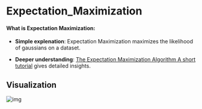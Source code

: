 # Expectation_Maximization

#### What is Expectation Maximization:
 - **Simple explenation**: Expectation Maximization maximizes the likelihood of gaussians on a dataset.

 - **Deeper understanding**: [The Expectation Maximization Algorithm A short tutorial](https://www.lri.fr/~sebag/COURS/EM_algorithm.pdf) gives detailed insights.
 
 ## Visualization
![img](https://user-images.githubusercontent.com/17069602/188399596-9c6c1250-439c-4d1a-8ebd-ed67d5a9ea3a.png)
